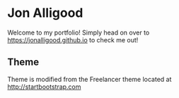 Jon Alligood
============

Welcome to my portfolio! Simply head on over to https://jonalligood.github.io to check me out!

## Theme
Theme is modified from the Freelancer theme located at http://startbootstrap.com
